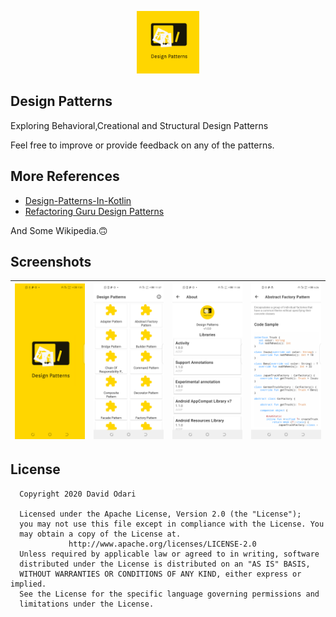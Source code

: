 <p align="center">
<img src="art/ic_launcher-playstore.png" alt="home" width="100"/>
</p>

## Design Patterns

Exploring Behavioral,Creational and Structural Design Patterns

Feel free to improve or provide feedback on any of the patterns.

## More References

- [Design-Patterns-In-Kotlin](https://github.com/dbacinski/Design-Patterns-In-Kotlin)
- [Refactoring Guru Design Patterns](https://refactoring.guru/design-patterns)

And Some Wikipedia.🙃

## Screenshots

|<img src='art/s4.png' width='210'/>|<img src='art/s1.png' width='210'/>|<img src='art/s2.png' width='210'/>|<img src='art/s3.png' width='210'/>|
|:--:|:--:|:--:|:--:|


## License

```
  Copyright 2020 David Odari
 
  Licensed under the Apache License, Version 2.0 (the "License"); 
  you may not use this file except in compliance with the License. You 
  may obtain a copy of the License at.
             http://www.apache.org/licenses/LICENSE-2.0
  Unless required by applicable law or agreed to in writing, software 
  distributed under the License is distributed on an "AS IS" BASIS, 
  WITHOUT WARRANTIES OR CONDITIONS OF ANY KIND, either express or implied.
  See the License for the specific language governing permissions and
  limitations under the License.
```
